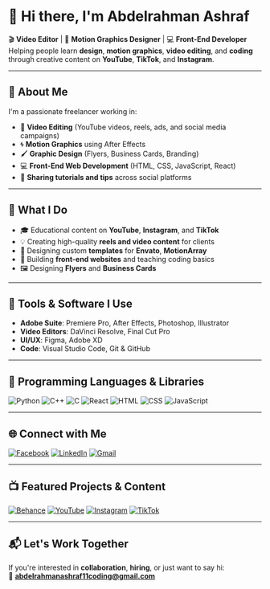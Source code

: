 # 👋 Hi there, I'm Abdelrahman Ashraf

🎬 **Video Editor** | 🎨 **Motion Graphics Designer** | 💻 **Front-End Developer**  
Helping people learn **design**, **motion graphics**, **video editing**, and **coding** through creative content on **YouTube**, **TikTok**, and **Instagram**.

---

## 🚀 About Me

I'm a passionate freelancer working in:

- 🎥 **Video Editing** (YouTube videos, reels, ads, and social media campaigns)  
- 🌀 **Motion Graphics** using After Effects  
- 🖌️ **Graphic Design** (Flyers, Business Cards, Branding)  
- 💻 **Front-End Web Development** (HTML, CSS, JavaScript, React)  
- 🧠 **Sharing tutorials and tips** across social platforms  

---

## 💼 What I Do

- 🎓 Educational content on **YouTube**, **Instagram**, and **TikTok**  
- 💡 Creating high-quality **reels and video content** for clients  
- 🧩 Designing custom **templates** for **Envato**, **MotionArray**  
- 🧾 Building **front-end websites** and teaching coding basics  
- 🖼️ Designing **Flyers** and **Business Cards**  

---

## 🧰 Tools & Software I Use

- **Adobe Suite**: Premiere Pro, After Effects, Photoshop, Illustrator  
- **Video Editors**: DaVinci Resolve, Final Cut Pro  
- **UI/UX**: Figma, Adobe XD  
- **Code**: Visual Studio Code, Git & GitHub  

---

## 🧠 Programming Languages & Libraries

![Python](https://img.shields.io/badge/-Python-3776AB?logo=python&logoColor=fff&style=for-the-badge)
![C++](https://img.shields.io/badge/-C++-00599C?logo=c%2B%2B&logoColor=fff&style=for-the-badge)
![C](https://img.shields.io/badge/-C-00599C?logo=c&logoColor=fff&style=for-the-badge)
![React](https://img.shields.io/badge/-React-61DAFB?logo=react&logoColor=000&style=for-the-badge)
![HTML](https://img.shields.io/badge/-HTML5-E34F26?logo=html5&logoColor=fff&style=for-the-badge)
![CSS](https://img.shields.io/badge/-CSS3-1572B6?logo=css3&logoColor=fff&style=for-the-badge)
![JavaScript](https://img.shields.io/badge/-JavaScript-F7DF1E?logo=javascript&logoColor=000&style=for-the-badge)

---

## 🌐 Connect with Me

[![Facebook](https://img.shields.io/badge/Facebook-%231877F2?logo=facebook&logoColor=white&style=for-the-badge)](https://www.facebook.com/abdelrahman.ashraf.mohamed.2025/)
[![LinkedIn](https://img.shields.io/badge/LinkedIn-%230077B5?logo=linkedin&logoColor=white&style=for-the-badge)](https://www.linkedin.com/in/abdelrahman-ashraf-028528371/)
[![Gmail](https://img.shields.io/badge/Email-D14836?logo=gmail&logoColor=white&style=for-the-badge)](mailto:abdelrahmanashraf11coding@gmail.com)

---

## 📺 Featured Projects & Content

[![Behance](https://img.shields.io/badge/Behance-%231776F2?logo=behance&logoColor=white&style=for-the-badge)](#)
[![YouTube](https://img.shields.io/badge/YouTube-%23FF0000?logo=youtube&logoColor=white&style=for-the-badge)](#)
[![Instagram](https://img.shields.io/badge/Instagram-%23E4405F?logo=instagram&logoColor=white&style=for-the-badge)](#)
[![TikTok](https://img.shields.io/badge/TikTok-000000?logo=tiktok&logoColor=white&style=for-the-badge)](#)

---

## 📬 Let's Work Together

If you're interested in **collaboration**, **hiring**, or just want to say hi:  
📩 **abdelrahmanashraf11coding@gmail.com**
